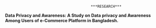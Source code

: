                                            ***RESEARCH***
**Data Privacy and Awareness: A Study on Data privacy and Awareness Among Users of e-Commerce Platform in Bangladesh.**

